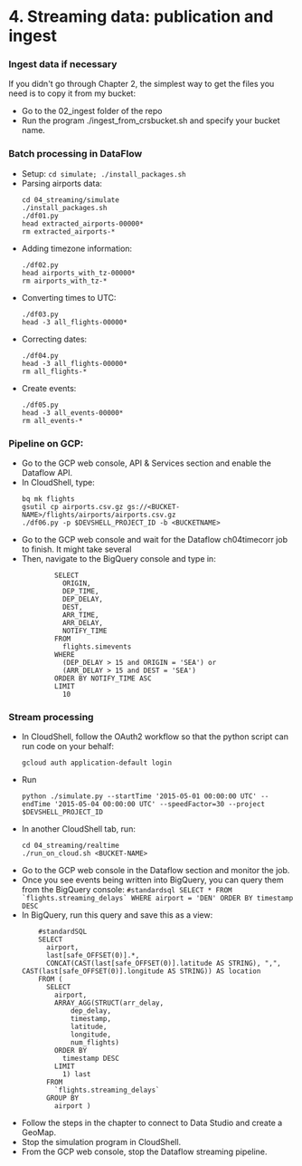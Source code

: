 # 4. Streaming data: publication and ingest

### Ingest data if necessary
If you didn't go through Chapter 2, the simplest way to get the files you need is to copy it from my bucket:
* Go to the 02_ingest folder of the repo
* Run the program ./ingest_from_crsbucket.sh and specify your bucket name.


### Batch processing in DataFlow
* Setup:
        ```
	cd simulate;
        ./install_packages.sh
        ```
* Parsing airports data:
	```
	cd 04_streaming/simulate
	./install_packages.sh
	./df01.py
	head extracted_airports-00000*
	rm extracted_airports-*
	```
* Adding timezone information:
	```
	./df02.py
	head airports_with_tz-00000*
	rm airports_with_tz-*
	```
* Converting times to UTC:
	```
	./df03.py
	head -3 all_flights-00000*
	```
* Correcting dates:
	```
	./df04.py
	head -3 all_flights-00000*
	rm all_flights-*
	```
* Create events:
	```
	./df05.py
	head -3 all_events-00000*
	rm all_events-*
	```  
### Pipeline on GCP:
* Go to the GCP web console, API & Services section and enable the Dataflow API.
* In CloudShell, type:
	```
	bq mk flights
	gsutil cp airports.csv.gz gs://<BUCKET-NAME>/flights/airports/airports.csv.gz
	./df06.py -p $DEVSHELL_PROJECT_ID -b <BUCKETNAME> 
	``` 
* Go to the GCP web console and wait for the Dataflow ch04timecorr job to finish. It might take several  
* Then, navigate to the BigQuery console and type in:
	```
			SELECT
			  ORIGIN,
			  DEP_TIME,
			  DEP_DELAY,
			  DEST,
			  ARR_TIME,
			  ARR_DELAY,
			  NOTIFY_TIME
			FROM
			  flights.simevents
			WHERE
			  (DEP_DELAY > 15 and ORIGIN = 'SEA') or
			  (ARR_DELAY > 15 and DEST = 'SEA')
			ORDER BY NOTIFY_TIME ASC
			LIMIT
			  10
	```
### Stream processing
* In CloudShell, follow the OAuth2 workflow so that the python script can run code on your behalf:
	```
	gcloud auth application-default login
	```
* Run
	```
	python ./simulate.py --startTime '2015-05-01 00:00:00 UTC' --endTime '2015-05-04 00:00:00 UTC' --speedFactor=30 --project $DEVSHELL_PROJECT_ID
    ```
* In another CloudShell tab, run:
	```
	cd 04_streaming/realtime
	./run_on_cloud.sh <BUCKET-NAME>
	```
* Go to the GCP web console in the Dataflow section and monitor the job.
* Once you see events being written into BigQuery, you can query them from the BigQuery console:
			```
			#standardsql
			SELECT
			  *
			FROM
			  `flights.streaming_delays`
			WHERE
			  airport = 'DEN'
			ORDER BY
			  timestamp DESC
			```
* In BigQuery, run this query and save this as a view:
	```
		#standardSQL
		SELECT
		  airport,
		  last[safe_OFFSET(0)].*,
		  CONCAT(CAST(last[safe_OFFSET(0)].latitude AS STRING), ",", CAST(last[safe_OFFSET(0)].longitude AS STRING)) AS location
		FROM (
		  SELECT
		    airport,
		    ARRAY_AGG(STRUCT(arr_delay,
		        dep_delay,
		        timestamp,
		        latitude,
		        longitude,
		        num_flights)
		    ORDER BY
		      timestamp DESC
		    LIMIT
		      1) last
		  FROM
		    `flights.streaming_delays`
		  GROUP BY
		    airport )
	```   
* Follow the steps in the chapter to connect to Data Studio and create a GeoMap.
* Stop the simulation program in CloudShell.
* From the GCP web console, stop the Dataflow streaming pipeline.
	
